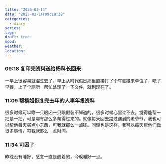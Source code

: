 ```yaml
---
title: "2025-02-14"
date: "2025-02-14T09:18:39"
categories:
  - diary
series: 
tags: 
draft: true
mood: 
weather: 
location:
---
```



### 09:18 复印完资料送给杨科长回来
 
一早上很容易就混过去了。早上从时代假日那里直接打了个车直接来单位了，吃了早餐，上了个厕所，帮忙处理了一下文件，就到现在了。


### 11:09 帮楠姐恢复完去年的人事年报资料
 
很多时候可以睁一只眼闭一只眼假装不知道的，很多时候心里过不去。觉得能帮一把是一把，可是哪有那么多帮得过来的。就像每天回去路过遇到的老爷爷，我也可以帮他每天买点小东西，可我就那么一点钱。同理也是这样，我可以每天帮他们做很多事情，可我就那么一点时间。


### 11:34 可困了
 
昨晚没有睡好，感觉一直是醒着的，今晚睡好一点。


